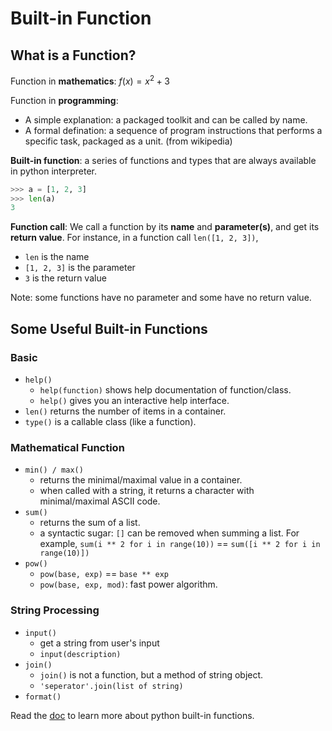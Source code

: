 # Built-in Function #

## What is a Function? ##
Function in **mathematics**: $f(x) = x^2 + 3$

Function in **programming**:
- A simple explanation: a packaged toolkit and can be called by name.
- A formal defination: a sequence of program instructions that performs a specific task, packaged as a unit. (from wikipedia)

**Built-in function**: a series of functions and types that are always available in python interpreter.

```python
>>> a = [1, 2, 3]
>>> len(a)
3
```

**Function call**: We call a function by its **name** and **parameter(s)**, and get its **return value**. For instance, in a function call `len([1, 2, 3])`, 
- `len` is the name
- `[1, 2, 3]` is the parameter
- `3` is the return value

Note: some functions have no parameter and some have no return value.

## Some Useful Built-in Functions ##
### Basic ###
- `help()` 
  - `help(function)` shows help documentation of function/class.
  - `help()` gives you an interactive help interface.
- `len()` returns the number of items in a container.
- `type()` is a callable class (like a function).

### Mathematical Function ###
- `min() / max()`
  - returns the minimal/maximal value in a container.
  - when called with a string, it returns a character with minimal/maximal ASCII code.
- `sum()` 
  - returns the sum of a list.
  - a syntactic sugar: `[]` can be removed when summing a list. For example, `sum(i ** 2 for i in range(10))` == `sum([i ** 2 for i in range(10)])`
- `pow()`
  - `pow(base, exp)` == `base ** exp`
  - `pow(base, exp, mod)`: fast power algorithm.

### String Processing ###
- `input()`
  - get a string from user's input
  - `input(description)`
- `join()`
  - `join()` is not a function, but a method of string object.
  - `'seperator'.join(list of string)`
- `format()`

Read the [doc](https://docs.python.org/3/library/functions.html) to learn more about python built-in functions.